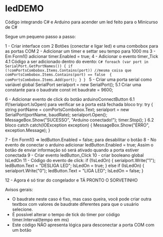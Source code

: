 # ledDEMO
Código integrando C# e Arduino para acender um led feito para o Minicurso de C#

Segue um pequeno passo a passo:

1 - Criar interface com 2 Botões (conectar e ligar led) e uma combobox para as portas COM
2 - Adicionar um timer e settar seu tempo para 1000 ms
3 - Em Form1() adicionar timer.Enabled = true;
4 - Adicionar o evento timer_Tick
	4.1  Código a ser adicionado dentro do evento:
	```C#
	        foreach (var port in SerialPort.GetPortNames())
            {
        	    if (!comPortsCombobox.Items.Contains(port)) //mesma coisa que comPortsCombobox.Items.Contains(port) == false 
                {
                    comPortsCombobox.Items.Add(port);
                }
            }
	    ```
5 - Criar uma porta serial como variável global
	SerialPort serialport = new SerialPort();
	5.1 Criar uma constante para o baudrate
	const int baudrate = 9600;

6 - Adicionar evento de click do botão arduinoConnectButton
	6.1 if(!serialport.IsOpen) para verificar se a porta está fechada
	bloco try:
	try
    {
        string portName = comPortsCombobox.Text;
        serialport = new SerialPort(portName, baudRate);
        serialport.Open();
        MessageBox.Show("SUCESSO", "Arduino conectado!");
        timer.Stop();
    }
    6.2 bloco catch
    catch(IOException exception)
    {
        MessageBox.Show("ERRO", exception.Message);
    }

7 - Em Form1() => ledButton.Enabled = false;
	para desabilitar o botão
8 - No evento de conectar o arduino adicionar
	ledButton.Enabled = true;
	Assim o botão de enviar informação só será ativado quando a porta estiver conectada
9 - Criar evento ledButton_Click
10 - criar booleano global IsLedOn
11 - Código do evento de click:
	if (!IsLedOn)
    {
        serialport.Write("1");
        ledButton.Text = "DESLIGA LED";
        IsLedOn = true;
    }
    else if (IsLedOn)
    {
        serialport.Write("0");
        ledButton.Text = "LIGA LED";
        IsLedOn = false;
    }

12 - Agora é só tirar do congelador e TÁ PRONTO O SORVETINHO

Avisos gerais:
- O baudrate neste caso é fixo, mas caso queira, você pode criar outra textbox com valores de baudrate diferentes para que o usuário selecione.
- É possível alterar o tempo de tick do timer por código
  timer.Interval(tempo em ms)
- Este código NÃO apresenta lógica para desconectar a porta COM com um botão





